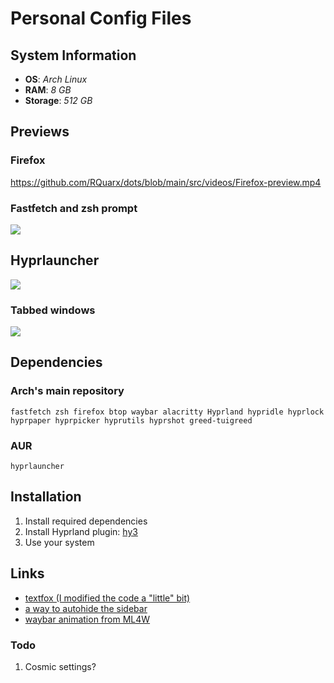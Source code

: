 # Personal Config Files

## System Information
- **OS**: *Arch Linux*
- **RAM**: *8 GB*
- **Storage**: *512 GB*

## Previews

### Firefox
https://github.com/RQuarx/dots/blob/main/src/videos/Firefox-preview.mp4

### Fastfetch and zsh prompt
![](../main/src/images/Fastfetch-zsh-prompt.png)

## Hyprlauncher
![](../main/src/images/Hyprlauncher.png)

### Tabbed windows
![](../main/src/images/Tabbed-windows.png)

## Dependencies

### Arch's main repository
`fastfetch zsh firefox btop waybar alacritty Hyprland hypridle hyprlock hyprpaper hyprpicker hyprutils hyprshot greed-tuigreed`
### AUR
`hyprlauncher`

## Installation
1. Install required dependencies
2. Install Hyprland plugin: [hy3](https://github.com/outfoxxed/hy3)
3. Use your system

## Links
- [textfox (I modified the code a "little" bit)](https://github.com/adriankarlen/textfox)
- [a way to autohide the sidebar](https://github.com/MrOtherGuy/firefox-csshacks/blob/36be28e7d26e53d0c098691acb3b7633bb3840b5/chrome/autohide_sidebar.css)
- [waybar animation from ML4W](https://github.com/mylinuxforwork/dotfiles/)

### Todo
1. Cosmic settings?